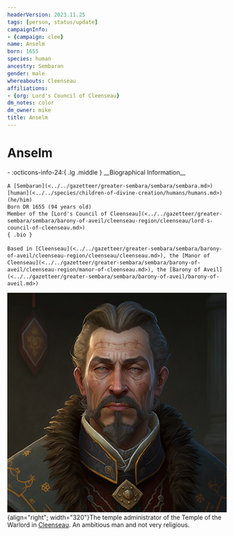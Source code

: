 ```yaml
---
headerVersion: 2023.11.25
tags: [person, status/update]
campaignInfo:
- {campaign: clee}
name: Anselm
born: 1655
species: human
ancestry: Sembaran
gender: male
whereabouts: Cleenseau
affiliations:
- {org: Lord's Council of Cleenseau}
dm_notes: color
dm_owner: mike
title: Anselm
---
```

# Anselm
<div class="grid cards ext-narrow-margin ext-one-column" markdown>
- :octicons-info-24:{ .lg .middle } __Biographical Information__

    A [Sembaran](<../../gazetteer/greater-sembara/sembara/sembara.md>) [human](<../../species/children-of-divine-creation/humans/humans.md>) (he/him)  
    Born DR 1655 (94 years old)  
    Member of the [Lord's Council of Cleenseau](<../../gazetteer/greater-sembara/sembara/barony-of-aveil/cleenseau-region/cleenseau/lord-s-council-of-cleenseau.md>)  
    { .bio }

    Based in [Cleenseau](<../../gazetteer/greater-sembara/sembara/barony-of-aveil/cleenseau-region/cleenseau/cleenseau.md>), the [Manor of Cleenseau](<../../gazetteer/greater-sembara/sembara/barony-of-aveil/cleenseau-region/manor-of-cleenseau.md>), the [Barony of Aveil](<../../gazetteer/greater-sembara/sembara/barony-of-aveil/barony-of-aveil.md>)
</div>


![Anselm Portrait](../../assets/anselm-portrait.png){align="right"; width="320"}The temple administrator of the Temple of the Warlord in [Cleenseau](<../../gazetteer/greater-sembara/sembara/barony-of-aveil/cleenseau-region/cleenseau/cleenseau.md>). An ambitious man and not very religious.